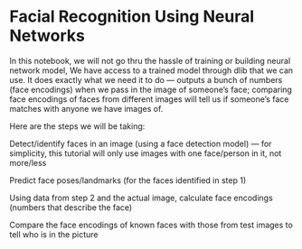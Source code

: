 # Facial Recognition Using Neural Networks

In this notebook, we will not go thru the hassle of training or building neural network model,  We have access to a trained model through dlib that we can use. It does exactly what we need it to do — outputs a bunch of numbers (face encodings) when we pass in the image of someone’s face; comparing face encodings of faces from different images will tell us if someone’s face matches with anyone we have images of. 

Here are the steps we will be taking:

Detect/identify faces in an image (using a face detection model) — for simplicity, this tutorial will only use images with one    face/person in it, not more/less

Predict face poses/landmarks (for the faces identified in step 1)

Using data from step 2 and the actual image, calculate face encodings (numbers that describe the face)

Compare the face encodings of known faces with those from test images to tell who is in the picture
